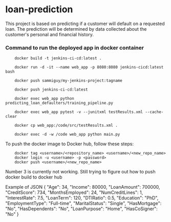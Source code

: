 # loan-prediction
This project is based on predicting if a customer will default on a requested loan. The prediction will be determined by data collected about the customer's personal and financial history.


### Command to run the deployed app in docker container

        docker build -t jenkins-ci-cd:latest .

        docker run -d -it --name web_app -p 8080:8080 jenkins-cicd:latest bash
        
        docker push sammiguy/my-jenkins-project:tagname

        docker push jenkins-ci-cd:latest

        docker exec web_app python predicting_loan_defaulters/training_pipeline.py

        docker exec web_app pytest -v --junitxml testResults.xml --cache-clear

        docker cp web_app:/code/src/testResults.xml .

        docker exec -d -w /code web_app python main.py

To push the docker image to Docker hub, follow these steps:

        docker tag <username>/<repository_name> <username>/<new_repo_name>
        docker login -u <username> -p <password>
        docker push <username>/<new_repo_name>

Number 3 is currently not working. Still trying to figure out how to push docker build to docker hub



Example of JSON 
{
        "Age": 34,
        "Income": 80000,
        "LoanAmount": 700000,
        "CreditScore": 734,
        "MonthsEmployed": 24,
        "NumCreditLines": 1,
        "InterestRate": 7.5,
        "LoanTerm": 120,
        "DTIRatio": 0.5,
        "Education": "PhD",
        "EmploymentType": "Full-time",
        "MaritalStatus": "Single",
        "HasMortgage": "No",
        "HasDependents": "No",
        "LoanPurpose": "Home",
        "HasCoSigner": "No"
}